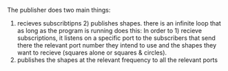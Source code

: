 The publisher does two main things:
1) recieves subscribtipns 2) publishes shapes.
there is an infinite loop that as long as the program is running does this:
In order to 1) recieve subscriptions, it listens on a specific port to the subscribers that send there the relevant
port number they intend to use and the shapes they want to recieve (squares alone or squares & circles).
2) publishes the shapes at the relevant frequency to all the relevant ports
